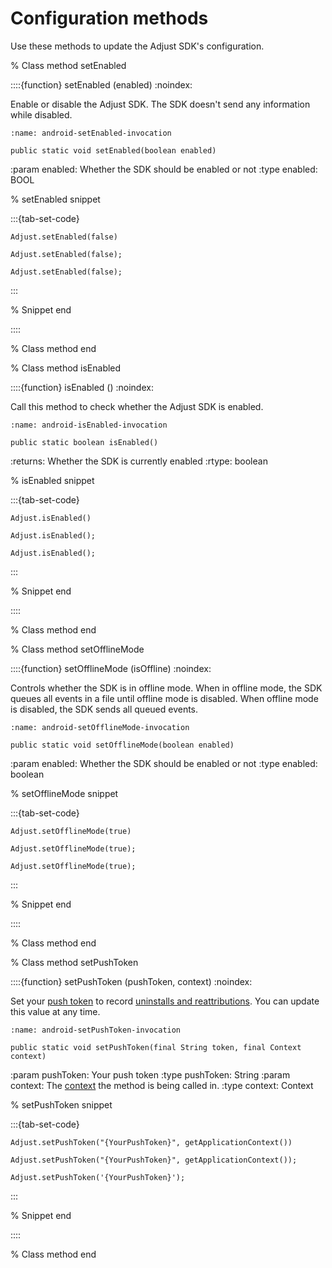 # Configuration methods

Use these methods to update the Adjust SDK's configuration.

% Class method setEnabled

::::{function} setEnabled (enabled)
:noindex:

Enable or disable the Adjust SDK. The SDK doesn't send any information while disabled.

```{code-block} java
:name: android-setEnabled-invocation

public static void setEnabled(boolean enabled)
```

:param enabled: Whether the SDK should be enabled or not
:type enabled: BOOL

% setEnabled snippet

:::{tab-set-code}

```{code-block} kotlin
Adjust.setEnabled(false)
```

```{code-block} java
Adjust.setEnabled(false);
```

```{code-block} javascript
Adjust.setEnabled(false);
```

:::

% Snippet end

::::

% Class method end

% Class method isEnabled

::::{function} isEnabled ()
:noindex:

Call this method to check whether the Adjust SDK is enabled.

```{code-block} java
:name: android-isEnabled-invocation

public static boolean isEnabled()
```

:returns: Whether the SDK is currently enabled
:rtype: boolean

% isEnabled snippet

:::{tab-set-code}

```{code-block} kotlin
Adjust.isEnabled()
```

```{code-block} java
Adjust.isEnabled();
```

```{code-block} javascript
Adjust.isEnabled();
```

:::

% Snippet end

::::

% Class method end

% Class method setOfflineMode

::::{function} setOfflineMode (isOffline)
:noindex:

Controls whether the SDK is in offline mode. When in offline mode, the SDK queues all events in a file until offline mode is disabled. When offline mode is disabled, the SDK sends all queued events.

```{code-block} java
:name: android-setOfflineMode-invocation

public static void setOfflineMode(boolean enabled)
```

:param enabled: Whether the SDK should be enabled or not
:type enabled: boolean

% setOfflineMode snippet

:::{tab-set-code}

```{code-block} kotlin
Adjust.setOfflineMode(true)
```

```{code-block} java
Adjust.setOfflineMode(true);
```

```{code-block} javascript
Adjust.setOfflineMode(true);
```

:::

% Snippet end

::::

% Class method end

% Class method setPushToken

::::{function} setPushToken (pushToken, context)
:noindex:

Set your [push token](https://help.adjust.com/en/article/push-notifications) to record [uninstalls and reattributions](https://help.adjust.com/en/article/uninstalls-reinstalls). You can update this value at any time.

```{code-block} java
:name: android-setPushToken-invocation

public static void setPushToken(final String token, final Context context)
```

:param pushToken: Your push token
:type pushToken: String
:param context: The [context](https://developer.android.com/reference/android/content/Context) the method is being called in.
:type context: Context

% setPushToken snippet

:::{tab-set-code}

```{code-block} kotlin
Adjust.setPushToken("{YourPushToken}", getApplicationContext())
```

```{code-block} java
Adjust.setPushToken("{YourPushToken}", getApplicationContext());
```

```{code-block} javascript
Adjust.setPushToken('{YourPushToken}');
```

:::

% Snippet end

::::

% Class method end
